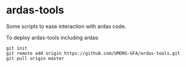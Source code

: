 
# ardas-tools 

 Some scripts to ease interaction with ardas code.
 
 To deploy ardas-tools including ardas:
 
 
    git init
    git remote add origin https://github.com/UMONS-GFA/ardas-tools.git
    git pull origin master